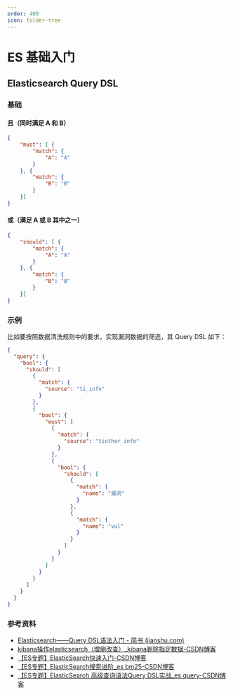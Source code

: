 ```yaml
---
order: 400
icon: folder-tree
---
```


# ES 基础入门 

## Elasticsearch Query DSL 

### 基础

#### 且（同时满足 A 和 B）

```json
{
	"must": [ {
		"match": {
			"A": "A"
		}
	}, {
		"match": {
			"B": "B"
		}
	}]
}
```

#### 或（满足 A 或 B 其中之一）

```json
{
	"should": [ {
		"match": {
			"A": "A"
		}
	}, {
		"match": {
			"B": "B"
		}
	}]
}
```

### 示例

比如要按照数据清洗规则中的要求，实现漏洞数据的筛选，其 Query DSL 如下：

```json
{
  "query": {
    "bool": {
      "should": [
        {
          "match": {
            "source": "ti_info"
          }
        },
        {
          "bool": {
            "must": [
              {
                "match": {
                  "source": "tiother_info"
                }
              },
              {
                "bool": {
                  "should": [
                    {
                      "match": {
                        "name": "漏洞"
                      }
                    },
                    {
                      "match": {
                        "name": "vul"
                      }
                    }
                  ]
                }
              }
            ]
          }
        }
      ]
    }
  }
}
```

### 参考资料

- [Elasticsearch——Query DSL语法入门 - 简书 (jianshu.com)](https://www.jianshu.com/p/6c62170f8907)
- [kibana操作elasticsearch（增删改查）_kibana删除指定数据-CSDN博客](https://blog.csdn.net/mo_sss/article/details/133808562)
- [【ES专题】ElasticSearch快速入门-CSDN博客](https://blog.csdn.net/qq_32681589/article/details/134106958?spm=1001.2014.3001.5501)
- [【ES专题】ElasticSearch搜索进阶_es bm25-CSDN博客](https://blog.csdn.net/qq_32681589/article/details/134170193?spm=1001.2014.3001.5502)
- [【ES专题】ElasticSearch 高级查询语法Query DSL实战_es query-CSDN博客](https://blog.csdn.net/qq_32681589/article/details/134143724)